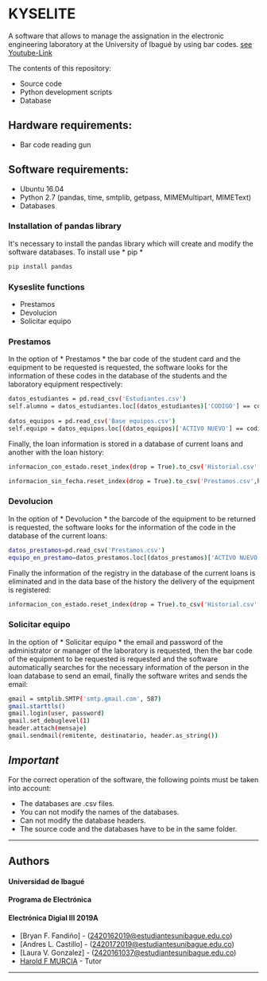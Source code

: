 # KYSELITE

A software that allows to manage the assignation in the electronic engineering laboratory at the University of Ibagué by using bar codes. [see Youtube-Link](https://www.youtube.com/watch?v=MOrEAkXgoRY)

The contents of this repository:
  - Source code
  - Python development scripts
  - Database

## Hardware requirements:
- Bar code reading gun

## Software requirements:
- Ubuntu 16.04
- Python 2.7 (pandas, time, smtplib, getpass, MIMEMultipart, MIMEText)
- Databases

### Installation of pandas library

It's necessary to install the pandas library which will create and modify the software databases. To install use * pip *
```sh
pip install pandas
```
### Kyseslite functions
- Prestamos
- Devolucion
- Solicitar equipo
###  Prestamos
In the option of * Prestamos * the bar code of the student card and the equipment to be requested is requested, the software looks for the information of these codes in the database of the students and the laboratory equipment respectively:
```sh
datos_estudiantes = pd.read_csv('Estudiantes.csv')
self.alumno = datos_estudiantes.loc[(datos_estudiantes)['CODIGO'] == codigo]
    
datos_equipos = pd.read_csv('Base equipos.csv')
self.equipo = datos_equipos.loc[(datos_equipos)['ACTIVO NUEVO'] == codigo]
```
Finally, the loan information is stored in a database of current loans and another with the loan history:
```sh
informacion_con_estado.reset_index(drop = True).to_csv('Historial.csv',header=False, index=False, mode='a')

informacion_sin_fecha.reset_index(drop = True).to_csv('Prestamos.csv',header=False, index=False, mode='a')
```

### Devolucion
In the option of * Devolucion * the barcode of the equipment to be returned is requested, the software looks for the information of the code in the database of the current loans:
```sh
datos_prestamos=pd.read_csv('Prestamos.csv')
equipo_en_prestamo=datos_prestamos.loc[(datos_prestamos)['ACTIVO NUEVO']==equipo]
```
Finally the information of the registry in the database of the current loans is eliminated and in the data base of the history the delivery of the equipment is registered:
```sh
informacion_con_estado.reset_index(drop = True).to_csv('Historial.csv',header=False, index=False, mode='a')
```

### Solicitar equipo
In the option of * Solicitar equipo * the email and password of the administrator or manager of the laboratory is requested, then the bar code of the equipment to be requested is requested and the software automatically searches for the necessary information of the person in the loan database to send an email, finally the software writes and sends the email:
```sh
gmail = smtplib.SMTP('smtp.gmail.com', 587)
gmail.starttls()
gmail.login(user, password)
gmail.set_debuglevel(1)
header.attach(mensaje)
gmail.sendmail(remitente, destinatario, header.as_string())
```
## *Important*
For the correct operation of the software, the following points must be taken into account:
- The databases are .csv files.
- You can not modify the names of the databases.
- Can not modify the database headers.
- The source code and the databases have to be in the same folder.

***

## Authors
#### Universidad de Ibagué
#### Programa de Electrónica
#### Electrónica Digial III 2019A

- [Bryan F. Fandiño] - (2420162019@estudiantesunibague.edu.co)
- [Andres L. Castillo] - (2420172019@estudiantesunibague.edu.co)
- [Laura V. Gonzalez] - (2420161037@estudiantesunibague.edu.co)
- [Harold F MURCIA](www.haroldmurcia.com) - Tutor

***

